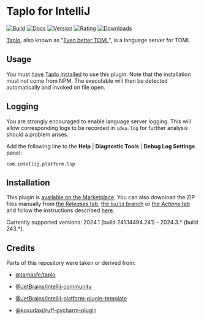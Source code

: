 # Taplo for IntelliJ

[![Build](https://github.com/InSyncWithFoo/taplo-for-intellij/actions/workflows/build.yaml/badge.svg)][4]
[![Docs](https://github.com/InSyncWithFoo/taplo-for-intellij/actions/workflows/docs.yaml/badge.svg)][5]
[![Version](https://img.shields.io/jetbrains/plugin/v/25387)][6]
[![Rating](https://img.shields.io/jetbrains/plugin/r/rating/25387)][7]
[![Downloads](https://img.shields.io/jetbrains/plugin/d/25387)][8]

<!-- Plugin description -->
[Taplo][1], also known as "[Even better TOML][2]",
is a language server for TOML.


## Usage

You must [have Taplo installed][3] to use this plugin.
Note that the installation must not come from NPM.
The executable will then be detected automatically and invoked on file open.


## Logging

You are strongly encouraged to enable language server logging.
This will allow corresponding logs to be recorded in `idea.log`
for further analysis should a problem arises.

Add the following line to the <b>Help</b> |
<b>Diagnostic Tools</b> | <b>Debug Log Settings</b> panel:

```text
com.intellij.platform.lsp
```


  [1]: https://github.com/tamasfe/taplo
  [2]: https://marketplace.visualstudio.com/items?itemName=tamasfe.even-better-toml
  [3]: https://taplo.tamasfe.dev/cli/installation/binary.html
<!-- Plugin description end -->


## Installation

This plugin is [available on the Marketplace][6].
You can also download the ZIP files manually from [the <i>Releases</i> tab][9],
[the `build` branch][10] or [the <i>Actions</i> tab][11]
and follow the instructions described [here][12].

Currently supported versions:
2024.1 (build 241.14494.241) - 2024.3.* (build 243.*).


## Credits

Parts of this repository were taken or derived from:

* [@tamasfe/taplo][1]
* [@JetBrains/intellij-community][13]
* [@JetBrains/intellij-platform-plugin-template][14]
* [@koxudaxi/ruff-pycharm-plugin][15]


  [4]: https://github.com/InSyncWithFoo/taplo-for-intellij/actions/workflows/build.yaml
  [5]: https://github.com/InSyncWithFoo/taplo-for-intellij/actions/workflows/docs.yaml
  [6]: https://plugins.jetbrains.com/plugin/25387/versions
  [7]: https://plugins.jetbrains.com/plugin/25387/reviews
  [8]: https://plugins.jetbrains.com/plugin/25387
  [9]: https://github.com/InSyncWithFoo/taplo-for-intellij/releases
  [10]: https://github.com/InSyncWithFoo/taplo-for-intellij/tree/build
  [11]: https://github.com/InSyncWithFoo/taplo-for-intellij/actions/workflows/build.yaml
  [12]: https://www.jetbrains.com/help/pycharm/managing-plugins.html#install_plugin_from_disk
  [13]: https://github.com/JetBrains/intellij-community
  [14]: https://github.com/JetBrains/intellij-platform-plugin-template
  [15]: https://github.com/koxudaxi/ruff-pycharm-plugin
